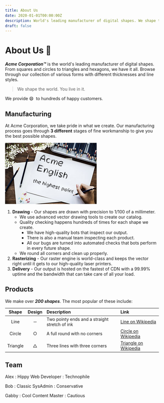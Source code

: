 ```yaml
---
title: About Us
date: 2020-01-01T00:00:00Z
description: World's leading manufacturer of digital shapes. We shape the world. You live in it.
draft: false
---
```


# About Us &#x1F4AC;

**_Acme Corporation&trade;_** is the world's leading manufacturer of digital shapes. From squares and circles to triangles and hexagons, we have it all. Browse through our collection of various forms with different thicknesses and line styles.

> We shape the world. You live in it.

We provide :smile: &nbsp;to hundreds of happy customers.

## Manufacturing

At Acme Corporation, we take pride in what we create. Our manufacturing process goes through **3 different** stages of fine workmanship to give you the best possible shapes.

<!-- unsafe -->
<!-- <img src="./image/draw.jpg" style="float:right; margin:5px 0 0 20px;" width=300 height=200 alt="Drawing" title="Drawing"> -->

<!-- safe -->
![drawing](./image/draw.jpg "Drawing")

1. **Drawing** - Our shapes are drawn with precision to 1/100 of a millimeter.
   * We use advanced vector drawing tools to create our catalog.
   * Quality checking happens hundreds of times for each shape we create.
     * We have high-quality bots that inspect our output.
     * There is also a manual team inspecting each product.
     * All our bugs are turned into automated checks that bots perform in every future shape.
   * We round all corners and clean up properly.
2. **Rasterizing** - Our raster engine is world-class and keeps the vector right until it gets to our high-quality laser printers.
3. **Delivery** - Our output is hosted on the fastest of CDN with a 99.99% uptime and the bandwidth that can take care of all your load.


## Products

We make over **_200 shapes_**. The most popular of these include:

  Shape |  Design  | Description | Link
:------:|:--------:|:------------|:-----
Line    | &#x2500; | Two pointy ends and a straight stretch of ink | [Line on Wikipedia]
Circle  | &#x25CB; | A full round with no corners | [Circle on Wikipedia]
Triangle| &#x25B3; | Three lines with three corners | [Triangle on Wikipedia]

[Line on Wikipedia]: https://en.wikipedia.org/wiki/Line_(geometry)
[Circle on Wikipedia]: https://en.wikipedia.org/wiki/Circle
[Triangle on Wikipedia]: https://en.wikipedia.org/wiki/Triangle

## Team

Alex
: Hippy Web Developer
: Technophile

Bob
: Classic SysAdmin
: Conservative

Gabby
: Cool Content Master
: Cautious


